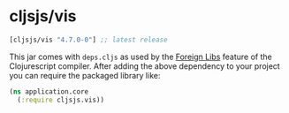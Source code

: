 # cljsjs/vis

[](dependency)
```clojure
[cljsjs/vis "4.7.0-0"] ;; latest release
```
[](/dependency)

This jar comes with `deps.cljs` as used by the [Foreign Libs][flibs] feature
of the Clojurescript compiler. After adding the above dependency to your project
you can require the packaged library like:

```clojure
(ns application.core
  (:require cljsjs.vis))
```

[flibs]: https://github.com/clojure/clojurescript/wiki/Packaging-Foreign-Dependencies
